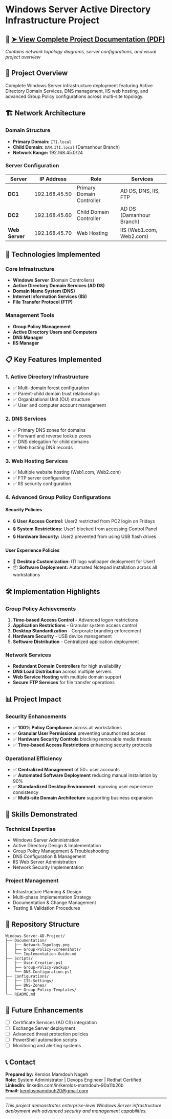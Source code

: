 # Windows Server Active Directory Infrastructure Project

## 📄 **[➤ View Complete Project Documentation (PDF)](Project-Documentation.pdf)**
*Contains network topology diagrams, server configurations, and visual project overview*

## 🚀 Project Overview
Complete Windows Server infrastructure deployment featuring Active Directory Domain Services, DNS management, IIS web hosting, and advanced Group Policy configurations across multi-site topology.

## 🏗️ Network Architecture

### Domain Structure
- **Primary Domain:** `ITI.local`
- **Child Domain:** `DAM.ITI.local` (Damanhour Branch)
- **Network Range:** 192.168.45.0/24

### Server Configuration
| Server | IP Address | Role | Services |
|--------|------------|------|----------|
| **DC1** | 192.168.45.50 | Primary Domain Controller | AD DS, DNS, IIS, FTP |
| **DC2** | 192.168.45.60 | Child Domain Controller | AD DS (Damanhour Branch) |
| **Web Server** | 192.168.45.70 | Web Hosting | IIS (Web1.com, Web2.com) |

## 🔧 Technologies Implemented

### Core Infrastructure
- **Windows Server** (Domain Controllers)
- **Active Directory Domain Services (AD DS)**
- **Domain Name System (DNS)**
- **Internet Information Services (IIS)**
- **File Transfer Protocol (FTP)**

### Management Tools
- **Group Policy Management**
- **Active Directory Users and Computers**
- **DNS Manager**
- **IIS Manager**

## 📋 Key Features Implemented

### 1. Active Directory Infrastructure
- ✅ Multi-domain forest configuration
- ✅ Parent-child domain trust relationships
- ✅ Organizational Unit (OU) structure
- ✅ User and computer account management

### 2. DNS Services
- ✅ Primary DNS zones for domains
- ✅ Forward and reverse lookup zones
- ✅ DNS delegation for child domains
- ✅ Web hosting DNS records

### 3. Web Hosting Services
- ✅ Multiple website hosting (Web1.com, Web2.com)
- ✅ FTP server configuration
- ✅ IIS security configuration

### 4. Advanced Group Policy Configurations

#### Security Policies
- 🔒 **User Access Control:** User2 restricted from PC2 login on Fridays
- 🔒 **System Restrictions:** User1 blocked from accessing Control Panel
- 🔒 **Hardware Security:** User2 prevented from using USB flash drives

#### User Experience Policies
- 🎨 **Desktop Customization:** ITI logo wallpaper deployment for User1
- 📦 **Software Deployment:** Automated Notepad installation across all workstations

## 🛠️ Implementation Highlights

### Group Policy Achievements
1. **Time-based Access Control** - Advanced logon restrictions
2. **Application Restrictions** - Granular system access control
3. **Desktop Standardization** - Corporate branding enforcement
4. **Hardware Security** - USB device management
5. **Software Distribution** - Centralized application deployment

### Network Services
- **Redundant Domain Controllers** for high availability
- **DNS Load Distribution** across multiple servers
- **Web Service Hosting** with multiple domain support
- **Secure FTP Services** for file transfer operations

## 📊 Project Impact

### Security Enhancements
- ✅ **100% Policy Compliance** across all workstations
- ✅ **Granular User Permissions** preventing unauthorized access
- ✅ **Hardware Security Controls** blocking removable media threats
- ✅ **Time-based Access Restrictions** enhancing security protocols

### Operational Efficiency
- ✅ **Centralized Management** of 50+ user accounts
- ✅ **Automated Software Deployment** reducing manual installation by 90%
- ✅ **Standardized Desktop Environment** improving user experience consistency
- ✅ **Multi-site Domain Architecture** supporting business expansion

## 🎯 Skills Demonstrated

### Technical Expertise
- Windows Server Administration
- Active Directory Design & Implementation
- Group Policy Management & Troubleshooting
- DNS Configuration & Management
- IIS Web Server Administration
- Network Security Implementation

### Project Management
- Infrastructure Planning & Design
- Multi-phase Implementation Strategy
- Documentation & Change Management
- Testing & Validation Procedures

## 📁 Repository Structure
```
Windows-Server-AD-Project/
├── Documentation/
│   ├── Network-Topology.png
│   ├── Group-Policy-Screenshots/
│   └── Implementation-Guide.md
├── Scripts/
│   ├── User-Creation.ps1
│   ├── Group-Policy-Backup/
│   └── DNS-Configuration.ps1
├── Configurations/
│   ├── IIS-Settings/
│   ├── DNS-Zones/
│   └── Group-Policy-Templates/
└── README.md
```

## 🔄 Future Enhancements
- [ ] Certificate Services (AD CS) integration
- [ ] Exchange Server deployment
- [ ] Advanced threat protection policies
- [ ] PowerShell automation scripts
- [ ] Monitoring and alerting systems

## 📞 Contact
**Prepared by:** Kerolos Mamdouh Nageh  
**Role:** System Administrator | Devops Engineer | Redhat Certified  
**LinkedIn:** linkedin.com/in/kerolos-mamdouh-90a11b26b  
**Email:** kerolosmamdouh20@gmail.com

---
*This project demonstrates enterprise-level Windows Server infrastructure deployment with advanced security and management capabilities.*
